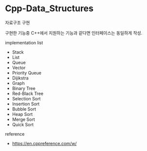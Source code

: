 # Cpp-Data_Structures
자료구조 구현

구현한 기능중 C++에서 지원하는 기능과 같다면 인터페이스는 동일하게 작성.

implementation list
- Stack
- List
- Queue
- Vector
- Priority Queue
- Dijikstra
- Graph
- Binary Tree
- Red-Black Tree
- Selection Sort
- Insertion Sort
- Bubble Sort
- Heap Sort
- Merge Sort
- Quick Sort

reference
- https://en.cppreference.com/w/
